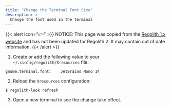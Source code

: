 ```yaml
---
title: "Change the Terminal Font Size"
description: >
  Change the font used in the terminal
---
```


{{< alert icon="👉" >}}
NOTICE: This page was copied from the [Regolith 1.x website](https://regolith-linux.org) and has not been updated for Regolith 2.  It may contain out of date information.
{{< /alert >}}

1. Create or add the following value to your `~/.config/regolith/Xresources` file:

```console
gnome.terminal.font:	JetBrains Mono 14
```

2. Reload the `Xresources` configuration:

```console
$ regolith-look refresh
```

3. Open a new terminal to see the change take effect.
